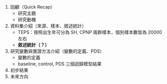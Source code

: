 1. 回顧（Quick Recap）
   - 研究主題
   - 研究動機
2. 資料集介紹（來源、樣本、敘述統計）
   - TEPS：按照出生年可分為 SH, CPNP 兩群樣本，個別樣本數皆為 20000 左右
   - **敘述統計（？）**
3. 研究變數與實證方法介紹（變數的定義、PDS）
   - 變數的定義
   - baseline, control, PDS 三個迴歸模型結果
4. 初步結果
5. 未來方向



